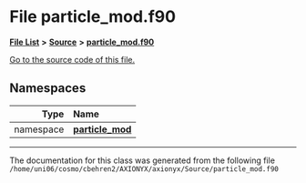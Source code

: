 
# File particle\_mod.f90


[**File List**](files.md) **>** [**Source**](dir_74389ed8173ad57b461b9d623a1f3867.md) **>** [**particle\_mod.f90**](particle__mod_8f90.md)

[Go to the source code of this file.](particle__mod_8f90_source.md)












## Namespaces

| Type | Name |
| ---: | :--- |
| namespace | [**particle\_mod**](namespaceparticle__mod.md) <br> |















------------------------------
The documentation for this class was generated from the following file `/home/uni06/cosmo/cbehren2/AXIONYX/axionyx/Source/particle_mod.f90`